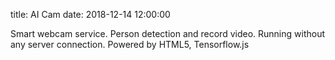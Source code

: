 title: AI Cam
date: 2018-12-14 12:00:00

Smart webcam service. Person detection and record video. Running without any server connection. Powered by HTML5, Tensorflow.js

